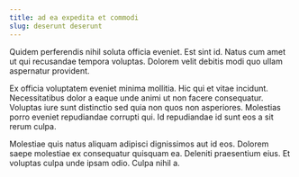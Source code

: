 ```yaml
---
title: ad ea expedita et commodi
slug: deserunt deserunt
---
```


Quidem perferendis nihil soluta officia eveniet. Est sint id. Natus cum amet ut qui recusandae tempora voluptas. Dolorem velit debitis modi quo ullam aspernatur provident.

Ex officia voluptatem eveniet minima mollitia. Hic qui et vitae incidunt. Necessitatibus dolor a eaque unde animi ut non facere consequatur. Voluptas iure sunt distinctio sed quia non quos non asperiores. Molestias porro eveniet repudiandae corrupti qui. Id repudiandae id sunt eos a sit rerum culpa.

Molestiae quis natus aliquam adipisci dignissimos aut id eos. Dolorem saepe molestiae ex consequatur quisquam ea. Deleniti praesentium eius. Et voluptas culpa unde ipsam odio. Culpa nihil a.
